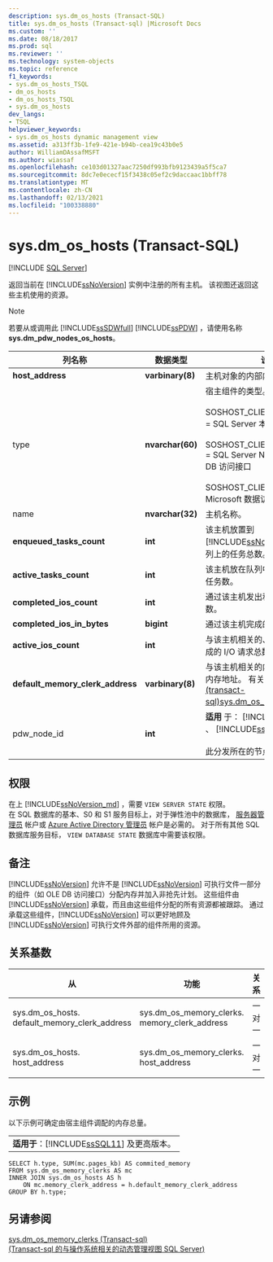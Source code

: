 ```yaml
---
description: sys.dm_os_hosts (Transact-SQL)
title: sys.dm_os_hosts (Transact-sql) |Microsoft Docs
ms.custom: ''
ms.date: 08/18/2017
ms.prod: sql
ms.reviewer: ''
ms.technology: system-objects
ms.topic: reference
f1_keywords:
- sys.dm_os_hosts_TSQL
- dm_os_hosts
- dm_os_hosts_TSQL
- sys.dm_os_hosts
dev_langs:
- TSQL
helpviewer_keywords:
- sys.dm_os_hosts dynamic management view
ms.assetid: a313ff3b-1fe9-421e-b94b-cea19c43b0e5
author: WilliamDAssafMSFT
ms.author: wiassaf
ms.openlocfilehash: ce103d01327aac7250df993bfb9123439a5f5ca7
ms.sourcegitcommit: 8dc7e0ececf15f3438c05ef2c9daccaac1bbff78
ms.translationtype: MT
ms.contentlocale: zh-CN
ms.lasthandoff: 02/13/2021
ms.locfileid: "100338880"
---
```

# <a name="sysdm_os_hosts-transact-sql"></a>sys.dm_os_hosts (Transact-SQL)
[!INCLUDE [SQL Server](../../includes/applies-to-version/sqlserver.md)]

  返回当前在 [!INCLUDE[ssNoVersion](../../includes/ssnoversion-md.md)] 实例中注册的所有主机。 该视图还返回这些主机使用的资源。  
  
> [!NOTE]  
>  若要从或调用此 [!INCLUDE[ssSDWfull](../../includes/sssdwfull-md.md)] [!INCLUDE[ssPDW](../../includes/sspdw-md.md)] ，请使用名称 **sys.dm_pdw_nodes_os_hosts**。  
  
|列名称|数据类型|说明|  
|-----------------|---------------|-----------------|  
|**host_address**|**varbinary(8)**|主机对象的内部内存地址。|  
|type |**nvarchar(60)**|宿主组件的类型。 例如，<br /><br /> SOSHOST_CLIENTID_SERVERSNI = SQL Server 本机接口<br /><br /> SOSHOST_CLIENTID_SQLOLEDB = SQL Server Native Client OLE DB 访问接口<br /><br /> SOSHOST_CLIENTID_MSDART = Microsoft 数据访问运行时|  
|name |**nvarchar(32)**|主机名称。|  
|**enqueued_tasks_count**|**int**|该主机放置到 [!INCLUDE[ssNoVersion](../../includes/ssnoversion-md.md)] 中的队列上的任务总数。|  
|**active_tasks_count**|**int**|该主机放在队列中的、正在运行的任务数。|  
|**completed_ios_count**|**int**|通过该主机发出和完成的 I/O 总数。|  
|**completed_ios_in_bytes**|**bigint**|通过该主机完成的 I/O 字节总数。|  
|**active_ios_count**|**int**|与该主机相关的、当前正在等待完成的 I/O 请求总数。|  
|**default_memory_clerk_address**|**varbinary(8)**|与该主机相关的内存分配器对象的内存地址。 有关详细信息，请参阅 [&#40;transact-sql&#41;sys.dm_os_memory_clerks ](../../relational-databases/system-dynamic-management-views/sys-dm-os-memory-clerks-transact-sql.md)。|  
|pdw_node_id|**int**|**适用** 于： [!INCLUDE[ssSDWfull](../../includes/sssdwfull-md.md)] 、 [!INCLUDE[ssPDW](../../includes/sspdw-md.md)]<br /><br /> 此分发所在的节点的标识符。|  
  
## <a name="permissions"></a>权限

在上 [!INCLUDE[ssNoVersion_md](../../includes/ssnoversion-md.md)] ，需要 `VIEW SERVER STATE` 权限。   
在 SQL 数据库的基本、S0 和 S1 服务目标上，对于弹性池中的数据库， [服务器管理员](https://docs.microsoft.com/azure/azure-sql/database/logins-create-manage#existing-logins-and-user-accounts-after-creating-a-new-database) 帐户或 [Azure Active Directory 管理员](https://docs.microsoft.com/azure/azure-sql/database/authentication-aad-overview#administrator-structure) 帐户是必需的。 对于所有其他 SQL 数据库服务目标， `VIEW DATABASE STATE` 数据库中需要该权限。   

## <a name="remarks"></a>备注  
 [!INCLUDE[ssNoVersion](../../includes/ssnoversion-md.md)] 允许不是 [!INCLUDE[ssNoVersion](../../includes/ssnoversion-md.md)] 可执行文件一部分的组件（如 OLE DB 访问接口）分配内存并加入非抢先计划。 这些组件由 [!INCLUDE[ssNoVersion](../../includes/ssnoversion-md.md)] 承载，而且由这些组件分配的所有资源都被跟踪。 通过承载这些组件，[!INCLUDE[ssNoVersion](../../includes/ssnoversion-md.md)] 可以更好地顾及 [!INCLUDE[ssNoVersion](../../includes/ssnoversion-md.md)] 可执行文件外部的组件所用的资源。  
  
## <a name="relationship-cardinalities"></a>关系基数  
  
|从|功能|关系|  
|----------|--------|------------------|  
|sys.dm_os_hosts. default_memory_clerk_address|sys.dm_os_memory_clerks. memory_clerk_address|一对一|  
|sys.dm_os_hosts. host_address|sys.dm_os_memory_clerks. host_address|一对一|  
  
## <a name="examples"></a>示例  
 以下示例可确定由宿主组件调配的内存总量。  
  
||  
|-|  
|**适用于**：[!INCLUDE[ssSQL11](../../includes/sssql11-md.md)] 及更高版本。|  
  
```  
SELECT h.type, SUM(mc.pages_kb) AS commited_memory  
FROM sys.dm_os_memory_clerks AS mc   
INNER JOIN sys.dm_os_hosts AS h   
    ON mc.memory_clerk_address = h.default_memory_clerk_address  
GROUP BY h.type;  
```  
  
## <a name="see-also"></a>另请参阅  

 [sys.dm_os_memory_clerks &#40;Transact-sql&#41;](../../relational-databases/system-dynamic-management-views/sys-dm-os-memory-clerks-transact-sql.md)   
 [&#40;Transact-sql 的与操作系统相关的动态管理视图 SQL Server&#41;](../../relational-databases/system-dynamic-management-views/sql-server-operating-system-related-dynamic-management-views-transact-sql.md)  
  
  



